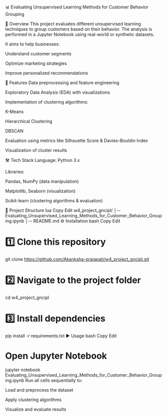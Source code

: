 📊 Evaluating Unsupervised Learning Methods for Customer Behavior Grouping




📌 Overview
This project evaluates different unsupervised learning techniques to group customers based on their behavior.
The analysis is performed in a Jupyter Notebook using real-world or synthetic datasets.

It aims to help businesses:

Understand customer segments

Optimize marketing strategies

Improve personalized recommendations

🚀 Features
Data preprocessing and feature engineering

Exploratory Data Analysis (EDA) with visualizations

Implementation of clustering algorithms:

K-Means

Hierarchical Clustering

DBSCAN

Evaluation using metrics like Silhouette Score & Davies–Bouldin Index

Visualization of cluster results

🛠️ Tech Stack
Language: Python 3.x

Libraries:

Pandas, NumPy (data manipulation)

Matplotlib, Seaborn (visualization)

Scikit-learn (clustering algorithms & evaluation)

📂 Project Structure
lua
Copy
Edit
w4_project_gncipl/
│-- Evaluating_Unsupervised_Learning_Methods_for_Customer_Behavior_Grouping.ipynb
│-- README.md
⚙️ Installation
bash
Copy
Edit
# 1️⃣ Clone this repository
git clone https://github.com/Akanksha-prajapati/w4_project_gncipl.git

# 2️⃣ Navigate to the project folder
cd w4_project_gncipl

# 3️⃣ Install dependencies
pip install -r requirements.txt
▶️ Usage
bash
Copy
Edit
# Open Jupyter Notebook
jupyter notebook Evaluating_Unsupervised_Learning_Methods_for_Customer_Behavior_Grouping.ipynb
Run all cells sequentially to:

Load and preprocess the dataset

Apply clustering algorithms

Visualize and evaluate results

